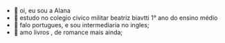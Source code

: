 - 👋 oi, eu sou a Alana 
- 🌱 estudo no colegio civico militar beatriz biavtti 1° ano do ensino médio
- 👀 falo portugues, e sou intermediaria no ingles;
- 💞️ amo livros , de romance mais ainda;

